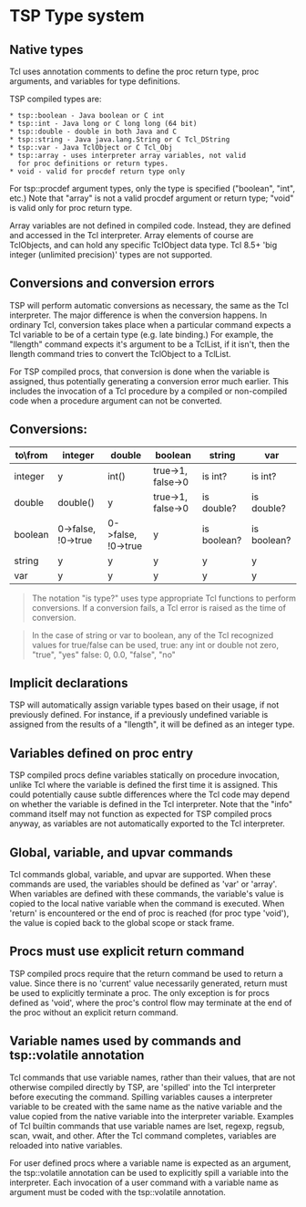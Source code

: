 
# TSP Type system

## Native types

Tcl uses annotation comments to define the proc return type, proc arguments, 
and variables for type definitions.

TSP compiled types are:

    * tsp::boolean - Java boolean or C int
    * tsp::int - Java long or C long long (64 bit)
    * tsp::double - double in both Java and C
    * tsp::string - Java java.lang.String or C Tcl_DString
    * tsp::var - Java TclObject or C Tcl_Obj
    * tsp::array - uses interpreter array variables, not valid 
      for proc definitions or return types.
    * void - valid for procdef return type only

For tsp::procdef argument types, only the type is specified ("boolean", "int", etc.)
Note that "array" is not a valid procdef argument or return type; "void" is valid only
for proc return type.

Array variables are not defined in compiled code.  Instead, they are defined and
accessed in the Tcl interpreter.  Array elements of course are TclObjects, and can
hold any specific TclObject data type.  Tcl 8.5+ 'big integer (unlimited precision)' 
types are not supported.

## Conversions and conversion errors

TSP will perform automatic conversions as necessary, the same as the Tcl interpreter. 
The major difference is when the conversion happens.  In ordinary Tcl, conversion
takes place when a particular command expects a Tcl variable to be of a certain
type (e.g. late binding.)   For example, the "llength" command expects it's argument 
to be a TclList, if it isn't, then the llength command tries to convert the TclObject 
to a TclList.

For TSP compiled procs, that conversion is done when the variable is assigned, thus
potentially generating a conversion error much earlier.  This includes the invocation
of a Tcl procedure by a compiled or non-compiled code when a procedure argument can
not be converted.  

## Conversions:
  

| to\from | integer             | double             | boolean           | string      | var
|---------|---------------------|--------------------|-------------------|-------------|------------
| integer | y                   | int()              | true->1, false->0 | is int?     | is int?
| double  | double()            | y                  | true->1, false->0 | is double?  | is double?
| boolean | 0->false, !0->true  | 0->false, !0->true | y                 | is boolean? | is boolean?
| string  | y                   | y                  | y                 |  y          |  y
| var     | y                   | y                  | y                 |  y          |  y


 > The notation "is type?" uses type appropriate Tcl functions to perform conversions.
   If a conversion fails, a Tcl error is raised as the time of conversion.

 > In the case of string or var to boolean, any of the Tcl recognized values for true/false
   can be used, true: any int or double not zero, "true", "yes"  false: 0, 0.0, "false", "no"




## Implicit declarations

TSP will automatically assign variable types based on their usage, if not previously defined.
For instance, if a previously undefined variable is assigned from the results of a "llength",
it will be defined as an integer type.  


## Variables defined on proc entry

TSP compiled procs define variables statically on procedure invocation, unlike Tcl where the 
variable is defined the first time it is assigned.  This could potentially cause subtle 
differences where the Tcl code may depend on whether the variable is defined in the Tcl
interpreter.  Note that the "info" command itself may not function as expected for TSP 
compiled procs anyway, as variables are not automatically exported to the Tcl interpreter.


## Global, variable, and upvar commands

Tcl commands global, variable, and upvar are supported.  When these commands are used,
the variables should be defined as 'var' or 'array'.  When variables are defined with these
commands, the variable's value is copied to the local native variable when the command
is executed.  When 'return' is encountered or the end of proc is reached (for proc type 'void'),
the value is copied back to the global scope or stack frame.

## Procs must use explicit return command

TSP compiled procs require that the return command be used to return a value.  Since there is
no 'current' value necessarily generated, return must be used to explicitly terminate a proc.
The only exception is for procs defined as 'void', where the proc's control flow may terminate
at the end of the proc without an explicit return command.


## Variable names used by commands and tsp::volatile annotation

Tcl commands that use variable names, rather than their values, that are not otherwise
compiled directly by TSP, are 'spilled' into the Tcl interpreter before executing the
command.  Spilling variables causes a interpreter variable to be created with the same name
as the native variable and the value copied from the native variable into the interpreter 
variable.  Examples of Tcl builtin commands that use variable names are
lset, regexp, regsub, scan, vwait, and other.   After the Tcl command completes,
variables are reloaded into native variables.  

For user defined procs where a variable name is expected as an argument, the 
tsp::volatile annotation can be used to explicitly spill a variable into the
interpreter.  Each invocation of a user command with a variable name as argument
must be coded with the tsp::volatile annotation.


